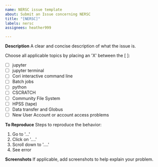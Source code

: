 ```yaml
---
name: NERSC issue template
about: Submit an Issue concerning NERSC
title: "[NERSC]"
labels: nersc
assignees: heather999

---
```


**Description**
A clear and concise description of what the issue is.  

Choose all applicable topics by placing an 'X' between the [ ]:
- [ ] jupyter
- [ ] jupyter terminal
- [ ] Cori interactive command line
- [ ] Batch jobs
- [ ] python
- [ ] CSCRATCH
- [ ] Community File System
- [ ] HPSS (tape)
- [ ] Data transfer and Globus
- [ ] New User Account or account access problems

**To Reproduce**
Steps to reproduce the behavior:
1. Go to '...'
2. Click on '....'
3. Scroll down to '....'
4. See error

**Screenshots**
If applicable, add screenshots to help explain your problem.
